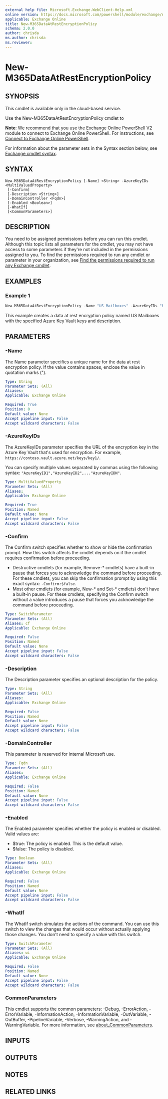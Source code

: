 ```yaml
---
external help file: Microsoft.Exchange.WebClient-Help.xml
online version: https://docs.microsoft.com/powershell/module/exchange/new-m365dataatrestencryptionpolicy
applicable: Exchange Online
title: New-M365DataAtRestEncryptionPolicy
schema: 2.0.0
author: chrisda
ms.author: chrisda
ms.reviewer:
---
```


# New-M365DataAtRestEncryptionPolicy

## SYNOPSIS
This cmdlet is available only in the cloud-based service.

Use the New-M365DataAtRestEncryptionPolicy cmdlet to

**Note**: We recommend that you use the Exchange Online PowerShell V2 module to connect to Exchange Online PowerShell. For instructions, see [Connect to Exchange Online PowerShell](https://docs.microsoft.com/powershell/exchange/connect-to-exchange-online-powershell).

For information about the parameter sets in the Syntax section below, see [Exchange cmdlet syntax](https://docs.microsoft.com/powershell/exchange/exchange-cmdlet-syntax).

## SYNTAX

```
New-M365DataAtRestEncryptionPolicy [-Name] <String> -AzureKeyIDs <MultiValuedProperty>
 [-Confirm]
 [-Description <String>]
 [-DomainController <Fqdn>]
 [-Enabled <Boolean>]
 [-WhatIf]
 [<CommonParameters>]
```

## DESCRIPTION
You need to be assigned permissions before you can run this cmdlet. Although this topic lists all parameters for the cmdlet, you may not have access to some parameters if they're not included in the permissions assigned to you. To find the permissions required to run any cmdlet or parameter in your organization, see [Find the permissions required to run any Exchange cmdlet](https://docs.microsoft.com/powershell/exchange/find-exchange-cmdlet-permissions).

## EXAMPLES

### Example 1
```powershell
New-M365DataAtRestEncryptionPolicy -Name "US Mailboxes" -AzureKeyIDs "https://contoso.vault.azure.net/keys/key1/",https://contoso.vault.azure.net/keys/key2/" -Description "Root key for mailboxes located in US territories"
```

This example creates a data at rest encryption policy named US Mailboxes with the specified Azure Key Vault keys and description.

## PARAMETERS

### -Name
The Name parameter specifies a unique name for the data at rest encryption policy. If the value contains spaces, enclose the value in quotation marks (").

```yaml
Type: String
Parameter Sets: (All)
Aliases:
Applicable: Exchange Online

Required: True
Position: 0
Default value: None
Accept pipeline input: False
Accept wildcard characters: False
```

### -AzureKeyIDs
The AzureKeyIDs parameter specifies the URL of the encryption key in the Azure Key Vault that's used for encryption. For example, `https://contoso.vault.azure.net/keys/key1/`.

You can specify multiple values separated by commas using the following syntax: `"AzureKeyID1","AzureKeyID2",..."AzureKeyIDN"`.

```yaml
Type: MultiValuedProperty
Parameter Sets: (All)
Aliases:
Applicable: Exchange Online

Required: True
Position: Named
Default value: None
Accept pipeline input: False
Accept wildcard characters: False
```

### -Confirm
The Confirm switch specifies whether to show or hide the confirmation prompt. How this switch affects the cmdlet depends on if the cmdlet requires confirmation before proceeding.

- Destructive cmdlets (for example, Remove-\* cmdlets) have a built-in pause that forces you to acknowledge the command before proceeding. For these cmdlets, you can skip the confirmation prompt by using this exact syntax: `-Confirm:$false`.
- Most other cmdlets (for example, New-\* and Set-\* cmdlets) don't have a built-in pause. For these cmdlets, specifying the Confirm switch without a value introduces a pause that forces you acknowledge the command before proceeding.

```yaml
Type: SwitchParameter
Parameter Sets: (All)
Aliases: cf
Applicable: Exchange Online

Required: False
Position: Named
Default value: None
Accept pipeline input: False
Accept wildcard characters: False
```

### -Description
The Description parameter specifies an optional description for the policy.

```yaml
Type: String
Parameter Sets: (All)
Aliases:
Applicable: Exchange Online

Required: False
Position: Named
Default value: None
Accept pipeline input: False
Accept wildcard characters: False
```

### -DomainController
This parameter is reserved for internal Microsoft use.

```yaml
Type: Fqdn
Parameter Sets: (All)
Aliases:
Applicable: Exchange Online

Required: False
Position: Named
Default value: None
Accept pipeline input: False
Accept wildcard characters: False
```

### -Enabled
The Enabled parameter specifies whether the policy is enabled or disabled. Valid values are:

- $true: The policy is enabled. This is the default value.
- $false: The policy is disabled.

```yaml
Type: Boolean
Parameter Sets: (All)
Aliases:
Applicable: Exchange Online

Required: False
Position: Named
Default value: None
Accept pipeline input: False
Accept wildcard characters: False
```

### -WhatIf
The WhatIf switch simulates the actions of the command. You can use this switch to view the changes that would occur without actually applying those changes. You don't need to specify a value with this switch.

```yaml
Type: SwitchParameter
Parameter Sets: (All)
Aliases: wi
Applicable: Exchange Online

Required: False
Position: Named
Default value: None
Accept pipeline input: False
Accept wildcard characters: False
```

### CommonParameters
This cmdlet supports the common parameters: -Debug, -ErrorAction, -ErrorVariable, -InformationAction, -InformationVariable, -OutVariable, -OutBuffer, -PipelineVariable, -Verbose, -WarningAction, and -WarningVariable. For more information, see [about_CommonParameters](https://go.microsoft.com/fwlink/p/?LinkID=113216).

## INPUTS

###  

## OUTPUTS

###  

## NOTES

## RELATED LINKS
